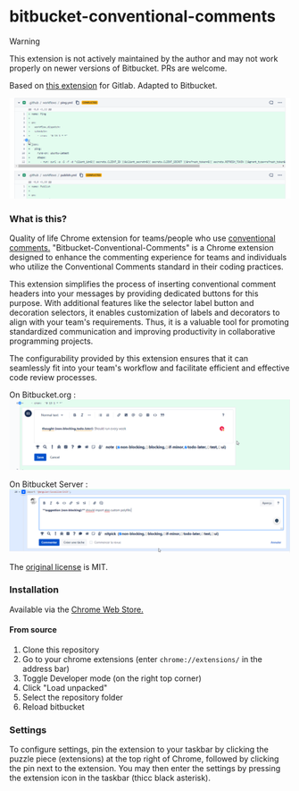 # bitbucket-conventional-comments

> [!WARNING]
> This extension is not actively maintained by the author and may not work properly on newer versions of Bitbucket. PRs are welcome.

Based on [this extension](https://gitlab.com/conventionalcomments/conventional-comments-button/-/tree/master) for Gitlab. Adapted to Bitbucket.

![Preview extension](preview.gif)


### What is this?

Quality of life Chrome extension for teams/people who use [conventional comments.](https://conventionalcomments.org)
"Bitbucket-Conventional-Comments" is a Chrome extension designed to enhance the commenting experience for teams and individuals who utilize the Conventional Comments standard in their coding practices. 

This extension simplifies the process of inserting conventional comment headers into your messages by providing dedicated buttons for this purpose. With additional features like the selector label button and decoration selectors, it enables customization of labels and decorators to align with your team's requirements. Thus, it is a valuable tool for promoting standardized communication and improving productivity in collaborative programming projects. 

The configurability provided by this extension ensures that it can seamlessly fit into your team's workflow and facilitate efficient and effective code review processes.

On Bitbucket.org : 
![On Bitbucket.org : ](bitbucket_org.png)

On Bitbucket Server : 
![On Bitbucket Server :](bitbucket_server.png)

The [original license](https://gitlab.com/conventionalcomments/conventional-comments-button/-/blob/master/LICENSE) is MIT.

### Installation

Available via the [Chrome Web Store.](https://chrome.google.com/webstore/detail/bitbucket-conventional-co/ahbhljoncimmieljhlkkeifohkigiefa)

#### From source

1. Clone this repository
2. Go to your chrome extensions (enter `chrome://extensions/` in the address bar)
3. Toggle Developer mode (on the right top corner)
4. Click "Load unpacked"
5. Select the repository folder
6. Reload bitbucket

### Settings

To configure settings, pin the extension to your taskbar by clicking the puzzle piece (extensions) at the top right of Chrome, followed by clicking the pin next to the extension. You may then enter the settings by pressing the extension icon in the taskbar (thicc black asterisk).
